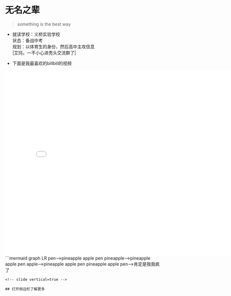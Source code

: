 # 无名之辈
> something is the best way 
<!-- slide -->
* 就读学校：义桥实验学校
</br>状态：备战中考
</br> 规划：以体育生的身份，然后高中主攻信息
</br> |艾玛，一不小心进秃头交流群了|
<!-- slide -->
+ 下面是我最喜欢的billbill的视频
<!-- slide vertical=true -->
<iframe 
    width="800" 
    height="600" 
    src="//player.bilibili.com/player.html?aid=53437058&bvid=BV1q4411L7cW&cid=93489702&page=1"
    scrolling="no" 
    border="0" 
    frameborder="no" 
    framespacing="0" 
    allowfullscreen="false"> 
    </iframe>
<!-- slide -->
```mermaid
graph LR
pen-->pineapple apple pen
pineapple-->pineapple apple pen
apple-->pineapple apple pen
pineapple apple pen-->肯定是我我疯了

```
<!-- slide vertical=true -->

## 打开侧边栏了解更多

